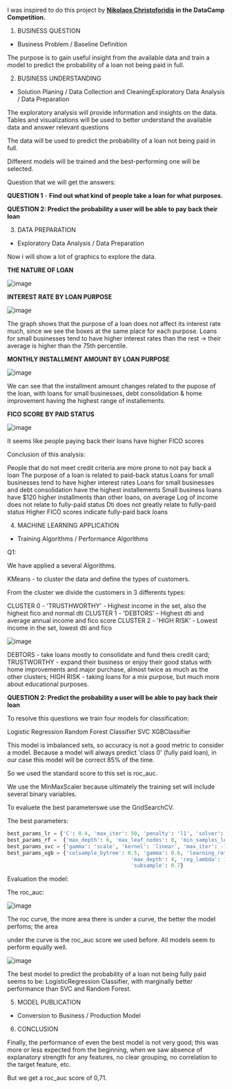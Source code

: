 I was inspired to do this project by **[Nikolaos Christoforidis](https://www.datacamp.com/profile/NickChristoforidis) in the DataCamp Competition.**

1. BUSINESS QUESTION
- Business Problem / Baseline Definition

The purpose is to gain useful insight from the available data and train a model to predict the probability of a loan not being paid in full.

2. BUSINESS UNDERSTANDING
- Solution Planing  / Data Collection and CleaningExploratory Data Analysis / Data Preparation

The exploratory analysis will provide information and insights on the data. Tables and visualizations will be used to better understand the available data and answer relevant questions

The data will be used to predict the probability of a loan not being paid in full. 

Different models will be trained and the best-performing one will be selected.

Question that we will get the answers:

**QUESTION 1** - **Find out what kind of people take a loan for what purposes.**

**QUESTION 2: Predict the probability a user will be able to pay back their loan**

3. DATA PREPARATION 
- Exploratory Data Analysis / Data Preparation

Now i will show a lot of graphics to explore the data.

**THE NATURE OF LOAN**

![image](https://user-images.githubusercontent.com/72289622/140429424-2b165d10-41e9-4bee-934a-1d6b2b3d3ec4.png)


**INTEREST RATE BY LOAN PURPOSE**

![image](https://user-images.githubusercontent.com/72289622/140429449-57496813-856e-4511-bb54-973bfde8d733.png)


The graph shows that the purpose of a loan does not affect its interest rate much,
since we see the boxes at the same place for each purpose.
Loans for small businesses tend to have higher interest rates than the rest -> their average is higher than the 75th percentile.

**MONTHLY INSTALLMENT AMOUNT BY LOAN PURPOSE**

![image](https://user-images.githubusercontent.com/72289622/140429473-b08167e4-5e1d-4dbf-a65f-8d8e3762ab8d.png)

We can see that the installment amount changes related to the pupose of the loan, with loans for small businesses, debt consolidation & home improvement having the highest range of installements.

**FICO SCORE BY PAID STATUS**

![image](https://user-images.githubusercontent.com/72289622/140429490-ad6300ab-a217-47a1-bb73-d459a8b2865d.png)


It seems like people paying back their loans have higher FICO scores

Conclusion of this analysis:

People that do not meet credit criteria are more prone to not pay back a loan
The purpose of a loan is related to paid-back status
Loans for small businesses tend to have higher interest rates
Loans for small businesses and debt consolidation have the highest installements
Small business loans have $120 higher installments than other loans, on average
Log of income does not relate to fully-paid status
Dti does not greatly relate to fully-paid status
Higher FICO scores indicate fully-paid back loans

4. MACHINE LEARNING APPLICATION
- Training Algorithms / Performance Algorithms

Q1:

We have applied a several Algorithms.

KMeans - to cluster the data and define the types of customers.

From the cluster we divide the customers in 3 differents types: 

CLUSTER 0 - 'TRUSTHWORTHY' - Highest income in the set, also the highest fico and normal dti
CLUSTER 1 - 'DEBTORS' - Highest dti and average annual income and fico score
CLUSTER 2 - 'HIGH RISK' - Lowest income in the set, lowest dti and fico

![image](https://user-images.githubusercontent.com/72289622/140429513-0d4cf681-46fb-479c-88be-7d8885870228.png)

DEBTORS - take loans mostly to consolidate and fund theis credit card;
TRUSTWORTHY - expand their business or enjoy their good status with home
improvements and major purchase, almost twice as much as the other clusters;
HIGH RISK - taking loans for a mix purpose, but much more about educational
purposes.

**QUESTION 2: Predict the probability a user will be able to pay back their loan**

To resolve this questions we train four models for classification:

Logistic Regression
Random Forest Classifier
SVC
XGBClassifier

This model is imbalanced sets, so accuracy is not a good metric to consider a model. Because a model will always predict 'class 0' (fully paid loan), in our case this model will be correct 85% of the time.

So we used the standard score to this set is roc_auc.

We use the MinMaxScaler because ultimately the training set will include several binary variables.

To evaluete the best parameterswe use the GridSearchCV.

The best parameters:

```python
best_params_lr = {'C': 0.4, 'max_iter': 50, 'penalty': 'l1', 'solver': 'saga'}
best_params_rf =  {'max_depth': 6, 'max_leaf_nodes': 8, 'min_samples_leaf': 3}
best_params_svc = {'gamma': 'scale', 'kernel': 'linear', 'max_iter': -1}
best_params_xgb = {'colsample_bytree': 0.5, 'gamma': 0.6, 'learning_rate': 0.01, 
										'max_depth': 4, 'reg_lambda': 10, 'scale_pos_weight': 4, 
										'subsample': 0.7}
```

Evaluation the model:

The roc_auc:

![image](https://user-images.githubusercontent.com/72289622/140429541-ef93fd7e-1d3b-4594-a620-8dcd28d7d9f5.png)

The roc curve, the more area there is under a curve, the better the model perfoms; the area 

under the curve is the roc_auc score we used before. All models seem to perform equally well.

![image](https://user-images.githubusercontent.com/72289622/140429549-67263e66-cc2b-4819-8ec7-b3ea72abc79e.png)

The best model to predict the probability of a loan not being fully paid
seems to be: LogisticRegression Classifier, with marginally better
performance than SVC and Random Forest.

5. MODEL PUBLICATION
- Conversion to Business / Production Model

6. CONCLUSION

Finally, the performance of even the best model is not very good; this was
more or less expected from the beginning, when we saw absence of explanatory
strength for any features, no clear grouping, no correlation to the target
feature, etc.

But we get a roc_auc score of 0,71.
